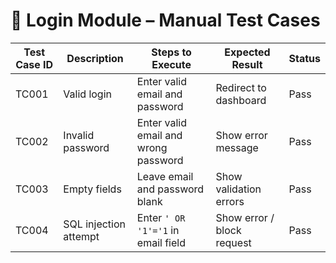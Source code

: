 # 🔐 Login Module – Manual Test Cases

| Test Case ID | Description                     | Steps to Execute                        | Expected Result             | Status |
|--------------|----------------------------------|------------------------------------------|-----------------------------|--------|
| TC001        | Valid login                     | Enter valid email and password           | Redirect to dashboard       | Pass   |
| TC002        | Invalid password                | Enter valid email and wrong password     | Show error message          | Pass   |
| TC003        | Empty fields                    | Leave email and password blank           | Show validation errors      | Pass   |
| TC004        | SQL injection attempt           | Enter `' OR '1'='1` in email field       | Show error / block request  | Pass   |

